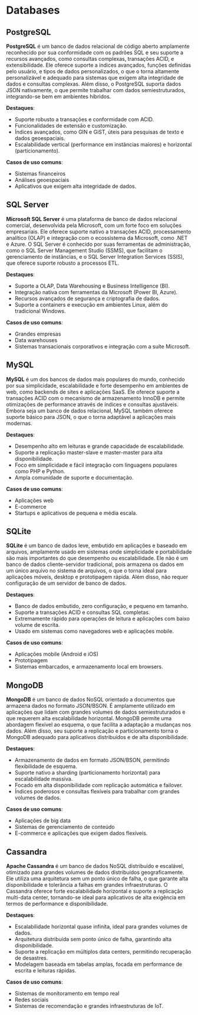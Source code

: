 # Databases

## PostgreSQL

**PostgreSQL** é um banco de dados relacional de código aberto amplamente reconhecido por sua conformidade com os padrões SQL e seu suporte a recursos avançados, como consultas complexas, transações ACID, e extensibilidade. Ele oferece suporte a índices avançados, funções definidas pelo usuário, e tipos de dados personalizados, o que o torna altamente personalizável e adequado para sistemas que exigem alta integridade de dados e consultas complexas. Além disso, o PostgreSQL suporta dados JSON nativamente, o que permite trabalhar com dados semiestruturados, integrando-se bem em ambientes híbridos.

**Destaques**:

- Suporte robusto a transações e conformidade com ACID.
- Funcionalidades de extensão e customização.
- Índices avançados, como GIN e GiST, úteis para pesquisas de texto e dados geoespaciais.
- Escalabilidade vertical (performance em instâncias maiores) e horizontal (particionamento).

**Casos de uso comuns**:
- Sistemas financeiros
- Análises geoespaciais
- Aplicativos que exigem alta integridade de dados.

## SQL Server

**Microsoft SQL Server** é uma plataforma de banco de dados relacional comercial, desenvolvida pela Microsoft, com um forte foco em soluções empresariais. Ele oferece suporte nativo a transações ACID, processamento analítico (OLAP) e integração com o ecossistema da Microsoft, como .NET e Azure. O SQL Server é conhecido por suas ferramentas de administração, como o SQL Server Management Studio (SSMS), que facilitam o gerenciamento de instâncias, e o SQL Server Integration Services (SSIS), que oferece suporte robusto a processos ETL.

**Destaques**:

- Suporte a OLAP, Data Warehousing e Business Intelligence (BI).
- Integração nativa com ferramentas da Microsoft (Power BI, Azure).
- Recursos avançados de segurança e criptografia de dados.
- Suporte a containers e execução em ambientes Linux, além do tradicional Windows.

**Casos de uso comuns**:
- Grandes empresas
- Data warehouses
- Sistemas transacionais corporativos e integração com a suíte Microsoft.

## MySQL

**MySQL** é um dos bancos de dados mais populares do mundo, conhecido por sua simplicidade, escalabilidade e forte desempenho em ambientes de web, como backends de sites e aplicações SaaS. Ele oferece suporte a transações ACID com o mecanismo de armazenamento InnoDB e permite otimizações de performance através de índices e consultas ajustáveis. Embora seja um banco de dados relacional, MySQL também oferece suporte básico para JSON, o que o torna adaptável a aplicações mais modernas.

**Destaques**:

- Desempenho alto em leituras e grande capacidade de escalabilidade.
- Suporte a replicação master-slave e master-master para alta disponibilidade.
- Foco em simplicidade e fácil integração com linguagens populares como PHP e Python.
- Ampla comunidade de suporte e documentação.

**Casos de uso comuns**:
- Aplicações web
- E-commerce
- Startups e aplicativos de pequena e média escala.

## SQLite

**SQLite** é um banco de dados leve, embutido em aplicações e baseado em arquivos, amplamente usado em sistemas onde simplicidade e portabilidade são mais importantes do que desempenho ou escalabilidade. Ele não é um banco de dados cliente-servidor tradicional, pois armazena os dados em um único arquivo no sistema de arquivos, o que o torna ideal para aplicações móveis, desktop e prototipagem rápida. Além disso, não requer configuração de um servidor de banco de dados.

**Destaques**:

- Banco de dados embutido, zero configuração, e pequeno em tamanho.
- Suporte a transações ACID e consultas SQL completas.
- Extremamente rápido para operações de leitura e aplicações com baixo volume de escrita.
- Usado em sistemas como navegadores web e aplicações mobile.

**Casos de uso comuns**:
- Aplicações mobile (Android e iOS)
- Prototipagem
- Sistemas embarcados, e armazenamento local em browsers.

## MongoDB

**MongoDB** é um banco de dados NoSQL orientado a documentos que armazena dados no formato JSON/BSON. É amplamente utilizado em aplicações que lidam com grandes volumes de dados semiestruturados e que requerem alta escalabilidade horizontal. MongoDB permite uma abordagem flexível ao esquema, o que facilita a adaptação a mudanças nos dados. Além disso, seu suporte a replicação e particionamento torna o MongoDB adequado para aplicativos distribuídos e de alta disponibilidade.

**Destaques**:

- Armazenamento de dados em formato JSON/BSON, permitindo flexibilidade de esquema.
- Suporte nativo a sharding (particionamento horizontal) para escalabilidade massiva.
- Focado em alta disponibilidade com replicação automática e failover.
- Índices poderosos e consultas flexíveis para trabalhar com grandes volumes de dados.

**Casos de uso comuns**:
- Aplicações de big data
- Sistemas de gerenciamento de conteúdo
- E-commerce e aplicações que exigem dados flexíveis.


## Cassandra

**Apache Cassandra** é um banco de dados NoSQL distribuído e escalável, otimizado para grandes volumes de dados distribuídos geograficamente. Ele utiliza uma arquitetura sem um ponto único de falha, o que garante alta disponibilidade e tolerância a falhas em grandes infraestruturas. O Cassandra oferece forte escalabilidade horizontal e suporte a replicação multi-data center, tornando-se ideal para aplicativos de alta exigência em termos de performance e disponibilidade.

**Destaques**:

- Escalabilidade horizontal quase infinita, ideal para grandes volumes de dados.
- Arquitetura distribuída sem ponto único de falha, garantindo alta disponibilidade.
- Suporte a replicação em múltiplos data centers, permitindo recuperação de desastres.
- Modelagem baseada em tabelas amplas, focada em performance de escrita e leituras rápidas.

**Casos de uso comuns**:
- Sistemas de monitoramento em tempo real
- Redes sociais
- Sistemas de recomendação e grandes infraestruturas de IoT.